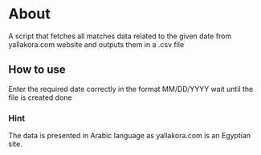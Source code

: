 # About
A script that fetches all matches data related to the given date from yallakora.com website and outputs them in a .csv file

## How to use
Enter the required date correctly in the format MM/DD/YYYY
wait until the file is created
done 

### Hint
The data is presented in Arabic language as yallakora.com is an Egyptian site.
